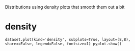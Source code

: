 Distributions using density plots that smooth them out a bit

# density
`dataset.plot(kind='density', subplots=True, layout=(8,8), sharex=False, legend=False, fontsize=1)
pyplot.show()`